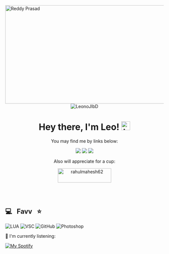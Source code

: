 <img src="https://cdn.discordapp.com/attachments/189345772448251904/1011072385488785511/rickavatar.gif" alt="Reddy Prasad" align="left" width="512" height="312">
<p align="center"> <img src="https://komarev.com/ghpvc/?username=leonojlbd&style=flat-square" alt="LeonoJlbD" /> </p>

<h1 align="center"> Hey there, I'm Leo! <img src="https://user-images.githubusercontent.com/1303154/88677602-1635ba80-d120-11ea-84d8-d263ba5fc3c0.gif" width="28px" alt="hi"></h1>
<p align="center"> You may find me by links below: </p>

<p align="center">
  <a href="https://twitch.tv/leon0jlbd"><img src="https://img.shields.io/badge/twitch-9146FF.svg?style=for-the-badge&logo=twitch&logoColor=white"/></a>
   <a href="https://steamcommunity.com/id/leonojlbd/"><img src="https://img.shields.io/badge/steam-000000.svg?style=for-the-badge&logo=steam&logoColor=white"/></a>
  <a href="https://www.youtube.com/c/LeonoJlbD"><img src="https://img.shields.io/badge/youtube-ba0202.svg?style=for-the-badge&logo=youtube&logoColor=white"/></a>
</p>
<p align="center"> Also will appreciate for a cup: </p>
<p align = "center"><a href="https://www.buymeacoffee.com/leonojlbd"> <img align="center" src="https://cdn.buymeacoffee.com/buttons/v2/default-yellow.png" height="45" width="170" alt="rahulmahesh62" /></a></p><br><br>
  
## 💻 &nbsp; Favv &nbsp; ⭐
  ![LUA](https://img.shields.io/badge/-lua-333333?style=flat&logo=lua&logoColor=blue)
  ![VSC](https://img.shields.io/badge/-VSC-333333?style=flat&logo=visualstudio&logoColor=blue)
  ![GitHub](https://img.shields.io/badge/-GitHub-333333?style=flat&logo=github&logoColor=white)
  ![Photoshop](https://img.shields.io/badge/-Photoshop-333333?style=flat&logo=AdobePhotoshop&logoColor=blue)
  
   :musical_note: I'm currently listening:

[![My Spotify](https://spotify-currently-playing-track.vercel.app/api)](https://github.com/regchiu/spotify-currently-playing-track)
